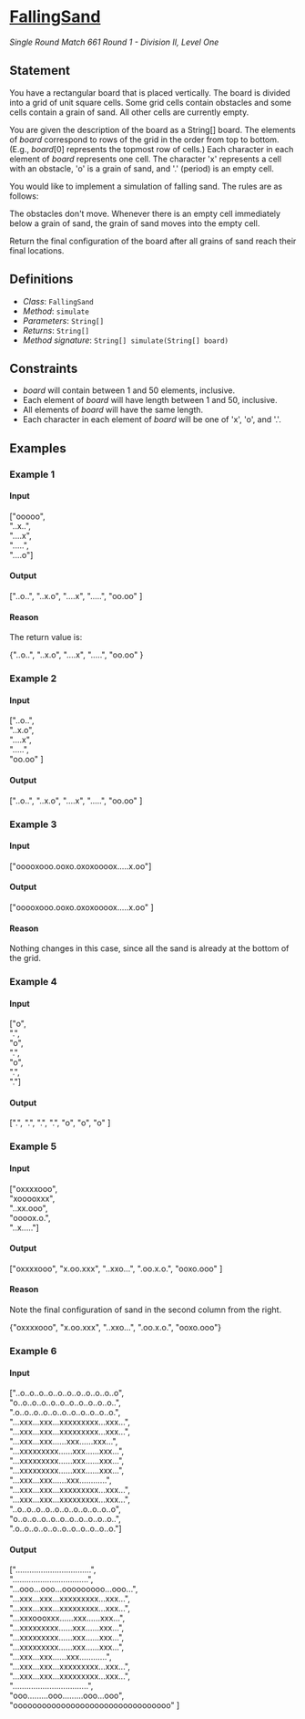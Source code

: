 # [FallingSand](/tc?module=ProblemDetail&rd=16464&pm=13768)
*Single Round Match 661 Round 1 - Division II, Level One*

## Statement
You have a rectangular board that is placed vertically.
The board is divided into a grid of unit square cells.
Some grid cells contain obstacles and some cells contain a grain of sand.
All other cells are currently empty.

You are given the description of the board as a String[] board.
The elements of *board* correspond to rows of the grid in the order from top to bottom.
(E.g., *board*[0] represents the topmost row of cells.)
Each character in each element of *board* represents one cell.
The character 'x' represents a cell with an obstacle, 'o' is a grain of sand, and '.' (period) is an empty cell.

You would like to implement a simulation of falling sand.
The rules are as follows:

The obstacles don't move.
Whenever there is an empty cell immediately below a grain of sand, the grain of sand moves into the empty cell.

Return the final configuration of the board after all grains of sand reach their final locations.

## Definitions
- *Class*: `FallingSand`
- *Method*: `simulate`
- *Parameters*: `String[]`
- *Returns*: `String[]`
- *Method signature*: `String[] simulate(String[] board)`

## Constraints
- *board* will contain between 1 and 50 elements, inclusive.
- Each element of *board* will have length between 1 and 50, inclusive.
- All elements of *board* will have the same length.
- Each character in each element of *board* will be one of 'x', 'o', and '.'.

## Examples
### Example 1
#### Input
<c>["ooooo",<br /> "..x..",<br /> "....x",<br /> ".....",<br /> "....o"]</c>
#### Output
<c>["..o..", "..x.o", "....x", ".....", "oo.oo" ]</c>
#### Reason
The return value is:

{"..o..", 
 "..x.o", 
 "....x", 
 ".....", 
 "oo.oo" }

### Example 2
#### Input
<c>["..o..", <br /> "..x.o", <br /> "....x", <br /> ".....", <br /> "oo.oo" ]</c>
#### Output
<c>["..o..", "..x.o", "....x", ".....", "oo.oo" ]</c>
### Example 3
#### Input
<c>["ooooxooo.ooxo.oxoxoooox.....x.oo"]</c>
#### Output
<c>["ooooxooo.ooxo.oxoxoooox.....x.oo" ]</c>
#### Reason
Nothing changes in this case, since all the sand is already at the bottom of the grid.

### Example 4
#### Input
<c>["o",<br /> ".",<br /> "o",<br /> ".",<br /> "o",<br /> ".",<br /> "."]</c>
#### Output
<c>[".", ".", ".", ".", "o", "o", "o" ]</c>
### Example 5
#### Input
<c>["oxxxxooo",<br /> "xooooxxx",<br /> "..xx.ooo",<br /> "oooox.o.",<br /> "..x....."]</c>
#### Output
<c>["oxxxxooo", "x.oo.xxx", "..xxo...", ".oo.x.o.", "ooxo.ooo" ]</c>
#### Reason
Note the final configuration of sand in the second column from the right.

{"oxxxxooo", 
 "x.oo.xxx", 
 "..xxo...", 
 ".oo.x.o.", 
 "ooxo.ooo"}

### Example 6
#### Input
<c>["..o..o..o..o..o..o..o..o..o..o..o",<br /> "o..o..o..o..o..o..o..o..o..o..o..",<br /> ".o..o..o..o..o..o..o..o..o..o..o.",<br /> "...xxx...xxx...xxxxxxxxx...xxx...",<br /> "...xxx...xxx...xxxxxxxxx...xxx...",<br /> "...xxx...xxx......xxx......xxx...",<br /> "...xxxxxxxxx......xxx......xxx...",<br /> "...xxxxxxxxx......xxx......xxx...",<br /> "...xxxxxxxxx......xxx......xxx...",<br /> "...xxx...xxx......xxx............",<br /> "...xxx...xxx...xxxxxxxxx...xxx...",<br /> "...xxx...xxx...xxxxxxxxx...xxx...",<br /> "..o..o..o..o..o..o..o..o..o..o..o",<br /> "o..o..o..o..o..o..o..o..o..o..o..",<br /> ".o..o..o..o..o..o..o..o..o..o..o."]</c>
#### Output
<c>[".................................",<br />".................................",<br />"...ooo...ooo...ooooooooo...ooo...",<br />"...xxx...xxx...xxxxxxxxx...xxx...",<br />"...xxx...xxx...xxxxxxxxx...xxx...",<br />"...xxxoooxxx......xxx......xxx...",<br />"...xxxxxxxxx......xxx......xxx...",<br />"...xxxxxxxxx......xxx......xxx...",<br />"...xxxxxxxxx......xxx......xxx...",<br />"...xxx...xxx......xxx............",<br />"...xxx...xxx...xxxxxxxxx...xxx...",<br />"...xxx...xxx...xxxxxxxxx...xxx...",<br />".................................",<br />"ooo.........ooo.........ooo...ooo",<br />"ooooooooooooooooooooooooooooooooo" ]</c>


